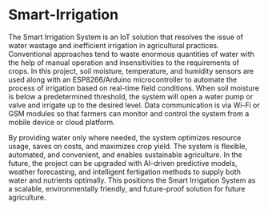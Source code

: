 # Smart-Irrigation  
The Smart Irrigation System is an IoT solution that resolves the issue of water wastage and inefficient irrigation in agricultural practices. Conventional approaches tend to waste enormous
quantities of water with the help of manual operation and insensitivities to the requirements of crops. In this project, soil moisture, temperature, and humidity sensors are used along with 
an ESP8266/Arduino microcontroller to automate the process of irrigation based on real-time field conditions. When soil moisture is below a predetermined threshold, the system will open a water
pump or valve and irrigate up to the desired level. Data communication is via Wi-Fi or GSM modules so that farmers can monitor and control the system from a mobile device or cloud platform.

By providing water only where needed, the system optimizes resource usage, saves on costs, and maximizes crop yield. The system is flexible, automated, and convenient, and enables sustainable agriculture.
In the future, the project can be upgraded with AI-driven predictive models, weather forecasting, and intelligent fertigation methods to supply both water and nutrients optimally. 
This positions the Smart Irrigation System as a scalable, environmentally friendly, and future-proof solution for future agriculture.

